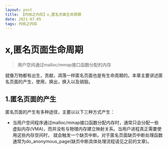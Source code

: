 ```yaml
---
layout: post
title: 【内核之内存】x,匿名页面生命周期
date: 2021-07-05 
tags: 内核之内存
---
```


# x,匿名页面生命周期

> 用户空间通过malloc/mmap接口函数分配的内存

就像万物都有出生，贡献，凋落一样匿名页面也是有生命周期的。本章主要讲述匿名页面的产生，使用，换出，换入以及销毁。

## 1.匿名页面的产生

匿名页面的产生有多种途径，主要以以下三种方式产生：
- 当用户空间程序通过malloc/mmap接口函数分配内存时，通常只会分配一些虚拟内存(VMA)，而并没有与物理内存建立映射关系。当用户进程真正需要使用这些内存空间时，
就会触发一个缺页中断。对于匿名页面缺页中断处理函数通常为do_anonymous_page(缺页中断具体处理流程请见之前的文章)。

